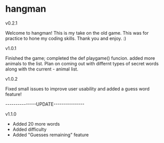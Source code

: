 # hangman
v0.2.1

Welcome to hangman! This is my take on the old game.
This was for practice to hone my coding skills.
Thank you and enjoy. :)

v1.0.1

Finished the game; completed the def playgame() 
funcion. added more animals to the list. Plan 
on coming out with differnt types of secret words 
along with the current - animal list.

v1.0.2

Fixed small issues to improve user usability and
added a guess word feature!

---------------UPDATE---------------

v1.1.0

- Added 20 more words
- Added difficulty
- Added "Guesses remaining" feature
